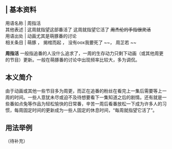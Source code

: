 |  **基本资料**  
---  
用语名称  |  周指活   
其他表述  |  这周就指望这部番活了  这周就指望它活了  ~~周杰伦的手指很灵活~~  
用语出处  |  动画尤其是萌豚番的讨论   
相关条目  |  萌豚  ，  揭棺而起  ，  没有oox我要死了  ~~， 周芷若  ~~  
  
**周指活** 一般指追番的人没什么追求了，一周的生存动力只剩下动画（或其他周更的节目）更新。一般在萌豚番的讨论中出现频率比较大，多为调侃。

##  本义简介

由于动画或其他一些节目多为周更，而正在追番的粉丝在看完上一集后需要等上一周的时间。一些人意犹未尽或迫不及待想要看下一集知道之后的剧情。还有就是一些番如点兔等作品为轻松愉快的日常番，辛苦一周后看番放松一下成为许多人的习惯，每周固定时间的更新成为一些人固定的休息时间，“每周就指望它活了”。

##  用法举例

（待补充）